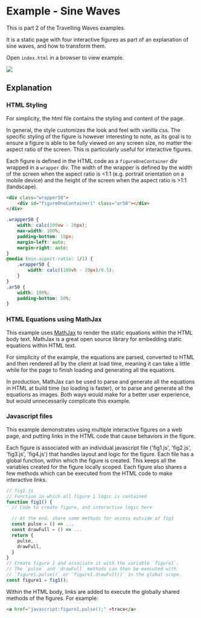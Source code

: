 # Example - Sine Waves

This is part 2 of the Travelling Waves examples.

It is a static page with four interactive figures as part of an explanation of sine waves, and how to transform them.

Open `index.html` in a browser to view example.

![](./example.gif)

## Explanation

### HTML Styling

For simplicity, the html file contains the styling and content of the page.

In general, the style customizes the look and feel with vanilla css. The specific styling of the figure is however interesting to note, as its goal is to ensure a figure is able to be fully viewed on any screen size, no matter the aspect ratio of the screen. This is particularly useful for interactive figures.

Each figure is defined in the HTML code as a `figureOneContainer` div wrapped in a `wrapper` div. The width of the wrapper is defined by the width of the screen when the aspect ratio is <1:1 (e.g. portrait orientation on a mobile device) and the height of the screen when the aspect ratio is >1:1 (landscape).

```html
<div class="wrapper50">
    <div id="figureOneContainer1" class="ar50"></div>
</div>
```

```css
.wrapper50 {
    width: calc(100vw - 20px);
    max-width: 100%;
    padding-bottom: 10px;
    margin-left: auto;
    margin-right: auto;
}
@media (min-aspect-ratio: 1/1) {
    .wrapper50 {
        width: calc((100vh - 20px)/0.5);
    }
} 
.ar50 {
    width: 100%;
    padding-bottom: 50%;
}
```

### HTML Equations using MathJax

This example uses [MathJax](https://www.mathjax.org) to render the static equations within the HTML body text. MathJax is a great open source library for embedding static equations within HTML text.

For simplicity of the example, the equations are parsed, converted to HTML and then rendered all by the client at load time, meaning it can take a little while for the page to finish loading and generating all the equations.

In production, MathJax can be used to parse and generate all the equations in HTML at build time (so loading is faster), or to parse and generate all the equations as images. Both ways would make for a better user experience, but would unnecessarily complicate this example.


### Javascript files

This example demonstrates using multiple interactive figures on a web page, and putting links in the HTML code that cause behaviors in the figure.

Each figure is associated with an individual javascript file ('fig1.js', 'fig2.js', 'fig3.js', 'fig4.js') that handles layout and logic for the figure. Each file has a global function, within which the figure is created. This keeps all the variables created for the figure locally scoped. Each figure also shares a few methods which can be executed from the HTML code to make interactive links.

```js
// fig1.js
// Function in which all figure 1 logic is contained
function fig1() {
  // Code to create figure, and interactive logic here

  // At the end, share some methods for access outside of fig1
  const pulse = () => ...
  const drawFull = () => ...
  return {
    pulse,
    drawFull,
  }
}
// Create figure 1 and associate it with the variable `figure1`.
// The `pulse` and `drawFull` methods can then be executed with
// `figure1.pulse()` or `figure1.drawFull()` in the global scope.
const figure1 = fig1();
```

Within the HTML body, links are added to execute the globally shared methods of the figures. For example:

```html
<a href="javascript:figure1.pulse();" >trace</a>
```
